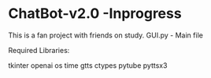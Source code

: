 # ChatBot-v2.0 -Inprogress
This is a fan project with friends on study.
GUI.py - Main file

Required Libraries:

tkinter
openai
os
time
gtts
ctypes
pytube
pyttsx3
